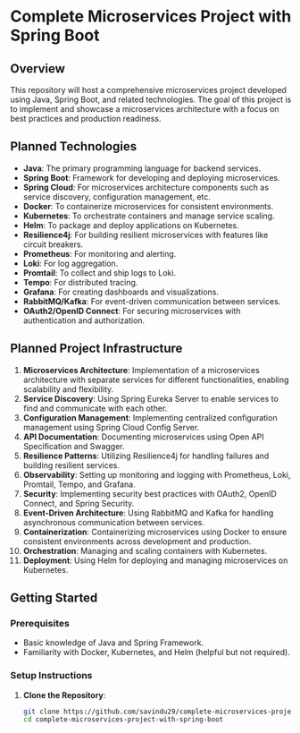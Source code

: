 # Complete Microservices Project with Spring Boot

## Overview

This repository will host a comprehensive microservices project developed using Java, Spring Boot, and related technologies. The goal of this project is to implement and showcase a microservices architecture with a focus on best practices and production readiness.

## Planned Technologies

- **Java**: The primary programming language for backend services.
- **Spring Boot**: Framework for developing and deploying microservices.
- **Spring Cloud**: For microservices architecture components such as service discovery, configuration management, etc.
- **Docker**: To containerize microservices for consistent environments.
- **Kubernetes**: To orchestrate containers and manage service scaling.
- **Helm**: To package and deploy applications on Kubernetes.
- **Resilience4j**: For building resilient microservices with features like circuit breakers.
- **Prometheus**: For monitoring and alerting.
- **Loki**: For log aggregation.
- **Promtail**: To collect and ship logs to Loki.
- **Tempo**: For distributed tracing.
- **Grafana**: For creating dashboards and visualizations.
- **RabbitMQ/Kafka**: For event-driven communication between services.
- **OAuth2/OpenID Connect**: For securing microservices with authentication and authorization.

## Planned Project Infrastructure

1. **Microservices Architecture**: Implementation of a microservices architecture with separate services for different functionalities, enabling scalability and flexibility.
2. **Service Discovery**: Using Spring Eureka Server to enable services to find and communicate with each other.
3. **Configuration Management**: Implementing centralized configuration management using Spring Cloud Config Server.
4. **API Documentation**: Documenting microservices using Open API Specification and Swagger.
5. **Resilience Patterns**: Utilizing Resilience4j for handling failures and building resilient services.
6. **Observability**: Setting up monitoring and logging with Prometheus, Loki, Promtail, Tempo, and Grafana.
7. **Security**: Implementing security best practices with OAuth2, OpenID Connect, and Spring Security.
8. **Event-Driven Architecture**: Using RabbitMQ and Kafka for handling asynchronous communication between services.
9. **Containerization**: Containerizing microservices using Docker to ensure consistent environments across development and production.
10. **Orchestration**: Managing and scaling containers with Kubernetes.
11. **Deployment**: Using Helm for deploying and managing microservices on Kubernetes.

## Getting Started

### Prerequisites

- Basic knowledge of Java and Spring Framework.
- Familiarity with Docker, Kubernetes, and Helm (helpful but not required).

### Setup Instructions

1. **Clone the Repository**:
   ```bash
   git clone https://github.com/savindu29/complete-microservices-project-with-spring-boot.git
   cd complete-microservices-project-with-spring-boot
